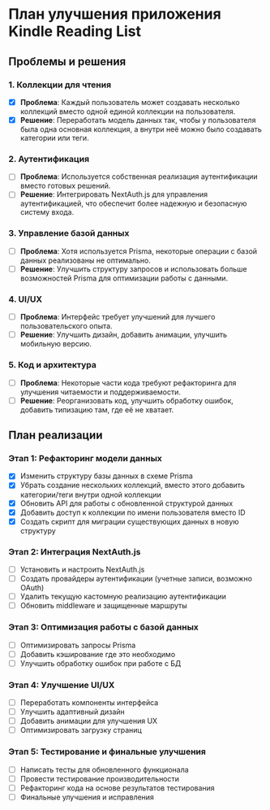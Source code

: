 # План улучшения приложения Kindle Reading List

## Проблемы и решения

### 1. Коллекции для чтения

- [x] **Проблема**: Каждый пользователь может создавать несколько коллекций вместо одной единой коллекции на пользователя.
- [x] **Решение**: Переработать модель данных так, чтобы у пользователя была одна основная коллекция, а внутри неё можно было создавать категории или теги.

### 2. Аутентификация

- [ ] **Проблема**: Используется собственная реализация аутентификации вместо готовых решений.
- [ ] **Решение**: Интегрировать NextAuth.js для управления аутентификацией, что обеспечит более надежную и безопасную систему входа.

### 3. Управление базой данных

- [ ] **Проблема**: Хотя используется Prisma, некоторые операции с базой данных реализованы не оптимально.
- [ ] **Решение**: Улучшить структуру запросов и использовать больше возможностей Prisma для оптимизации работы с данными.

### 4. UI/UX

- [ ] **Проблема**: Интерфейс требует улучшений для лучшего пользовательского опыта.
- [ ] **Решение**: Улучшить дизайн, добавить анимации, улучшить мобильную версию.

### 5. Код и архитектура

- [ ] **Проблема**: Некоторые части кода требуют рефакторинга для улучшения читаемости и поддерживаемости.
- [ ] **Решение**: Реорганизовать код, улучшить обработку ошибок, добавить типизацию там, где её не хватает.

## План реализации

### Этап 1: Рефакторинг модели данных

- [x] Изменить структуру базы данных в схеме Prisma
- [x] Убрать создание нескольких коллекций, вместо этого добавить категории/теги внутри одной коллекции
- [x] Обновить API для работы с обновленной структурой данных
- [x] Добавить доступ к коллекции по имени пользователя вместо ID
- [x] Создать скрипт для миграции существующих данных в новую структуру

### Этап 2: Интеграция NextAuth.js

- [ ] Установить и настроить NextAuth.js
- [ ] Создать провайдеры аутентификации (учетные записи, возможно OAuth)
- [ ] Удалить текущую кастомную реализацию аутентификации
- [ ] Обновить middleware и защищенные маршруты

### Этап 3: Оптимизация работы с базой данных

- [ ] Оптимизировать запросы Prisma
- [ ] Добавить кэширование где это необходимо
- [ ] Улучшить обработку ошибок при работе с БД

### Этап 4: Улучшение UI/UX

- [ ] Переработать компоненты интерфейса
- [ ] Улучшить адаптивный дизайн
- [ ] Добавить анимации для улучшения UX
- [ ] Оптимизировать загрузку страниц

### Этап 5: Тестирование и финальные улучшения

- [ ] Написать тесты для обновленного функционала
- [ ] Провести тестирование производительности
- [ ] Рефакторинг кода на основе результатов тестирования
- [ ] Финальные улучшения и исправления 